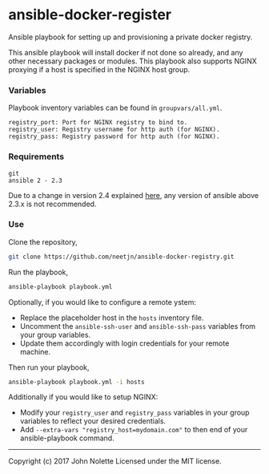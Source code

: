 # ansible-docker-register

Ansible playbook for setting up and provisioning a private docker registry.

This ansible playbook will install docker if not done so already, and any other necessary packages or modules. This playbook also supports NGINX proxying if a host is specified in the NGINX host group.

### Variables

Playbook inventory variables can be found in `groupvars/all.yml`.

    registry_port: Port for NGINX registry to bind to.
    registry_user: Registry username for http auth (for NGINX).
    registry_pass: Registry password for http auth (for NGINX).

### Requirements

    git
    ansible 2 - 2.3

Due to a change in version 2.4 explained [here](https://github.com/ansible/ansible/issues/31041), any version of ansible above 2.3.x is not recommended.

### Use

Clone the repository,
```bash
git clone https://github.com/neetjn/ansible-docker-registry.git
```

Run the playbook,
```bash
ansible-playbook playbook.yml
```

Optionally, if you would like to configure a remote ystem:
* Replace the placeholder host in the `hosts` inventory file.
* Uncomment the `ansible-ssh-user` and `ansible-ssh-pass` variables from your group variables.
* Update them accordingly with login credentials for your remote machine.

Then run your playbook,

```bash
ansible-playbook playbook.yml -i hosts
```

Additionally if you would like to setup NGINX:
* Modify your `registry_user` and `registry_pass` variables in your group variables to reflect your desired credentials.
* Add `--extra-vars "registry_host=mydomain.com"` to then end of your ansible-playbook command.

---

Copyright (c) 2017 John Nolette Licensed under the MIT license.
